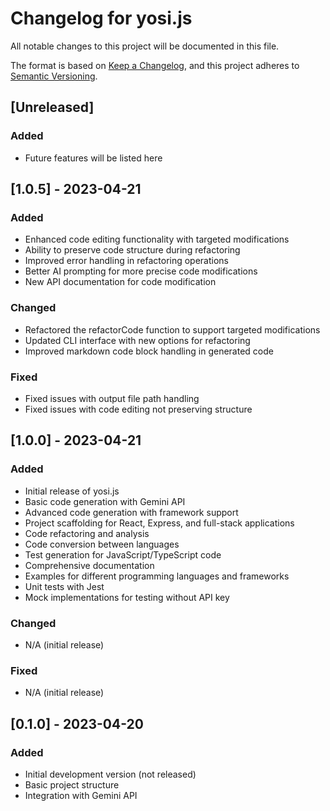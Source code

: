 # Changelog for yosi.js

All notable changes to this project will be documented in this file.

The format is based on [Keep a Changelog](https://keepachangelog.com/en/1.0.0/),
and this project adheres to [Semantic Versioning](https://semver.org/spec/v2.0.0.html).

## [Unreleased]

### Added
- Future features will be listed here

## [1.0.5] - 2023-04-21

### Added
- Enhanced code editing functionality with targeted modifications
- Ability to preserve code structure during refactoring
- Improved error handling in refactoring operations
- Better AI prompting for more precise code modifications
- New API documentation for code modification

### Changed
- Refactored the refactorCode function to support targeted modifications
- Updated CLI interface with new options for refactoring
- Improved markdown code block handling in generated code

### Fixed
- Fixed issues with output file path handling
- Fixed issues with code editing not preserving structure

## [1.0.0] - 2023-04-21

### Added
- Initial release of yosi.js
- Basic code generation with Gemini API
- Advanced code generation with framework support
- Project scaffolding for React, Express, and full-stack applications
- Code refactoring and analysis
- Code conversion between languages
- Test generation for JavaScript/TypeScript code
- Comprehensive documentation
- Examples for different programming languages and frameworks
- Unit tests with Jest
- Mock implementations for testing without API key

### Changed
- N/A (initial release)

### Fixed
- N/A (initial release)

## [0.1.0] - 2023-04-20

### Added
- Initial development version (not released)
- Basic project structure
- Integration with Gemini API
